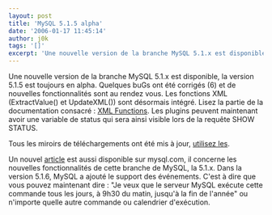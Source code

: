 ```yaml
---
layout: post
title: 'MySQL 5.1.5 alpha'
date: '2006-01-17 11:45:14'
author: j0k
tags: '[]'
excerpt: 'Une nouvelle version de la branche MySQL 5.1.x est disponible, la version 5.1.5 est toujours en alpha.   Quelques buGs ont été corrigés (6) et de nouvelles fonctionnalités sont au rendez vous. Les fonctions XML (ExtractValue() et UpdateXML()) sont désormais intégré. Lisez la partie de la documentation consacré : [XML      ...'
---
```


Une nouvelle version de la branche MySQL 5.1.x est disponible, la version 5.1.5 est toujours en alpha.   Quelques buGs ont été corrigés (6) et de nouvelles fonctionnalités sont au rendez vous. Les fonctions XML (ExtractValue() et UpdateXML()) sont désormais intégré. Lisez la partie de la documentation consacré : [XML Functions](http://dev.mysql.com/doc/refman/5.1/en/xml-functions.html).   Les plugins peuvent maintenant avoir une variable de status qui sera ainsi visible lors de la requête SHOW STATUS.

Tous les miroirs de téléchargements ont été mis à jour, [utilisez les](http://dev.mysql.com/downloads/mysql/5.1.html).

Un nouvel [article](http://dev.mysql.com/tech-resources/articles/event-feature.html) est aussi disponible sur mysql.com, il concerne les nouvelles fonctionnalités de cette branche de MySQL, la 5.1.x. Dans la version 5.1.6, MySQL a ajouté le support des événements. C'est à dire que vous pouvez maintenant dire : &quot;Je veux que le serveur MySQL exécute cette commande tous les jours, à 9h30 du matin, jusqu'à la fin de l'année&quot; ou n'importe quelle autre commande ou calendrier d'exécution.
